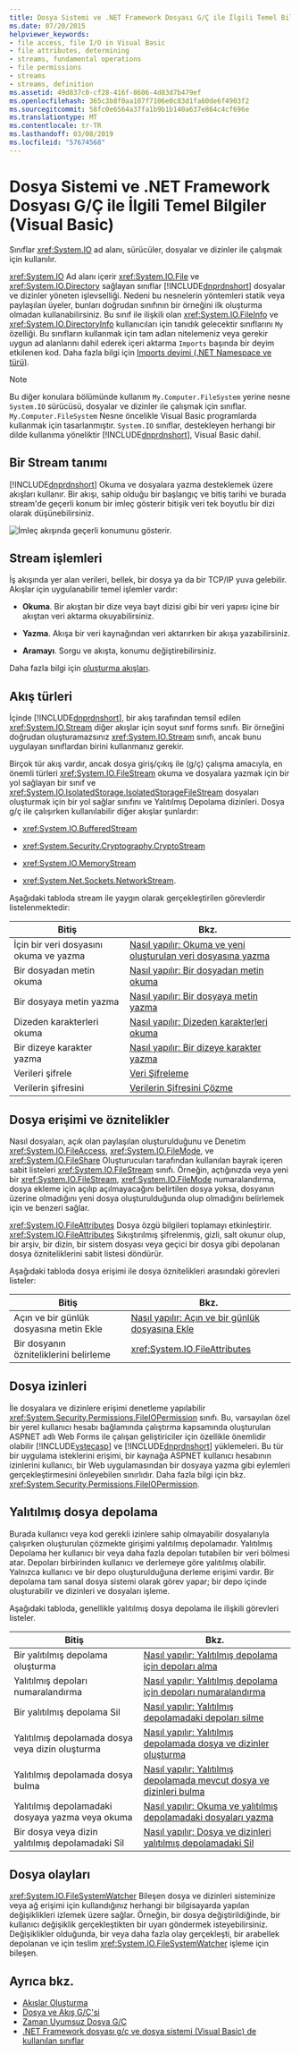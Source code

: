 ```yaml
---
title: Dosya Sistemi ve .NET Framework Dosyası G/Ç ile İlgili Temel Bilgiler (Visual Basic)
ms.date: 07/20/2015
helpviewer_keywords:
- file access, file I/O in Visual Basic
- file attributes, determining
- streams, fundamental operations
- file permissions
- streams
- streams, definition
ms.assetid: 49d837c0-cf28-416f-8606-4d83d7b479ef
ms.openlocfilehash: 365c3b8f0aa107f7106e0c83d1fa60de6f4903f2
ms.sourcegitcommit: 58fc0e6564a37fa1b9b1b140a637e864c4cf696e
ms.translationtype: MT
ms.contentlocale: tr-TR
ms.lasthandoff: 03/08/2019
ms.locfileid: "57674568"
---
```

# <a name="basics-of-net-framework-file-io-and-the-file-system-visual-basic"></a>Dosya Sistemi ve .NET Framework Dosyası G/Ç ile İlgili Temel Bilgiler (Visual Basic)

Sınıflar <xref:System.IO> ad alanı, sürücüler, dosyalar ve dizinler ile çalışmak için kullanılır.

<xref:System.IO> Ad alanı içerir <xref:System.IO.File> ve <xref:System.IO.Directory> sağlayan sınıflar [!INCLUDE[dnprdnshort](~/includes/dnprdnshort-md.md)] dosyalar ve dizinler yöneten işlevselliği. Nedeni bu nesnelerin yöntemleri statik veya paylaşılan üyeler, bunları doğrudan sınıfının bir örneğini ilk oluşturma olmadan kullanabilirsiniz. Bu sınıf ile ilişkili olan <xref:System.IO.FileInfo> ve <xref:System.IO.DirectoryInfo> kullanıcıları için tanıdık gelecektir sınıflarını `My` özelliği. Bu sınıfların kullanmak için tam adları nitelemeniz veya gerekir uygun ad alanlarını dahil ederek içeri aktarma `Imports` başında bir deyim etkilenen kod. Daha fazla bilgi için [Imports deyimi (.NET Namespace ve türü)](../../../../visual-basic/language-reference/statements/imports-statement-net-namespace-and-type.md).

> [!NOTE]
> Bu diğer konulara bölümünde kullanım `My.Computer.FileSystem` yerine nesne `System.IO` sürücüsü, dosyalar ve dizinler ile çalışmak için sınıflar. `My.Computer.FileSystem` Nesne öncelikle Visual Basic programlarda kullanmak için tasarlanmıştır. `System.IO` sınıflar, destekleyen herhangi bir dilde kullanıma yöneliktir [!INCLUDE[dnprdnshort](~/includes/dnprdnshort-md.md)], Visual Basic dahil.

## <a name="definition-of-a-stream"></a>Bir Stream tanımı

[!INCLUDE[dnprdnshort](~/includes/dnprdnshort-md.md)] Okuma ve dosyalara yazma desteklemek üzere akışları kullanır. Bir akışı, sahip olduğu bir başlangıç ve bitiş tarihi ve burada stream'de geçerli konum bir imleç gösterir bitişik veri tek boyutlu bir dizi olarak düşünebilirsiniz.

![İmleç akışında geçerli konumunu gösterir. ](../../../../visual-basic/developing-apps/programming/drives-directories-files/media/filestream.gif "FILESTREAM")

## <a name="stream-operations"></a>Stream işlemleri

İş akışında yer alan verileri, bellek, bir dosya ya da bir TCP/IP yuva gelebilir. Akışlar için uygulanabilir temel işlemler vardır:

- **Okuma**. Bir akıştan bir dize veya bayt dizisi gibi bir veri yapısı içine bir akıştan veri aktarma okuyabilirsiniz.

- **Yazma**. Akışa bir veri kaynağından veri aktarırken bir akışa yazabilirsiniz.

- **Aramayı**. Sorgu ve akışta, konumu değiştirebilirsiniz.

Daha fazla bilgi için [oluşturma akışları](../../../../standard/io/composing-streams.md).

## <a name="types-of-streams"></a>Akış türleri

İçinde [!INCLUDE[dnprdnshort](~/includes/dnprdnshort-md.md)], bir akış tarafından temsil edilen <xref:System.IO.Stream> diğer akışlar için soyut sınıf forms sınıfı. Bir örneğini doğrudan oluşturamazsınız <xref:System.IO.Stream> sınıfı, ancak bunu uygulayan sınıflardan birini kullanmanız gerekir.

Birçok tür akış vardır, ancak dosya giriş/çıkış ile (g/ç) çalışma amacıyla, en önemli türleri <xref:System.IO.FileStream> okuma ve dosyalara yazmak için bir yol sağlayan bir sınıf ve <xref:System.IO.IsolatedStorage.IsolatedStorageFileStream> dosyaları oluşturmak için bir yol sağlar sınıfını ve Yalıtılmış Depolama dizinleri. Dosya g/ç ile çalışırken kullanılabilir diğer akışlar şunlardır:

- <xref:System.IO.BufferedStream>

- <xref:System.Security.Cryptography.CryptoStream>

- <xref:System.IO.MemoryStream>

- <xref:System.Net.Sockets.NetworkStream>.

Aşağıdaki tabloda stream ile yaygın olarak gerçekleştirilen görevlerdir listelenmektedir:

|Bitiş|Bkz. |
|---|---|
|İçin bir veri dosyasını okuma ve yazma|[Nasıl yapılır: Okuma ve yeni oluşturulan veri dosyasına yazma](../../../../standard/io/how-to-read-and-write-to-a-newly-created-data-file.md)|
|Bir dosyadan metin okuma|[Nasıl yapılır: Bir dosyadan metin okuma](../../../../standard/io/how-to-read-text-from-a-file.md)|
|Bir dosyaya metin yazma|[Nasıl yapılır: Bir dosyaya metin yazma](../../../../standard/io/how-to-write-text-to-a-file.md)|
|Dizeden karakterleri okuma|[Nasıl yapılır: Dizeden karakterleri okuma](../../../../standard/io/how-to-read-characters-from-a-string.md)|
|Bir dizeye karakter yazma|[Nasıl yapılır: Bir dizeye karakter yazma](../../../../standard/io/how-to-write-characters-to-a-string.md)|
|Verileri şifrele|[Veri Şifreleme](../../../../standard/security/encrypting-data.md)|
|Verilerin şifresini|[Verilerin Şifresini Çözme](../../../../standard/security/decrypting-data.md)|

## <a name="file-access-and-attributes"></a>Dosya erişimi ve öznitelikler

Nasıl dosyaları, açık olan paylaşılan oluşturulduğunu ve Denetim <xref:System.IO.FileAccess>, <xref:System.IO.FileMode>, ve <xref:System.IO.FileShare> Oluşturucuları tarafından kullanılan bayrak içeren sabit listeleri <xref:System.IO.FileStream> sınıfı. Örneğin, açtığınızda veya yeni bir <xref:System.IO.FileStream>, <xref:System.IO.FileMode> numaralandırma, dosya ekleme için açılıp açılmayacağını belirtilen dosya yoksa, dosyanın üzerine olmadığını yeni dosya oluşturulduğunda olup olmadığını belirlemek için ve benzeri sağlar.

<xref:System.IO.FileAttributes> Dosya özgü bilgileri toplamayı etkinleştirir. <xref:System.IO.FileAttributes> Sıkıştırılmış şifrelenmiş, gizli, salt okunur olup, bir arşiv, bir dizin, bir sistem dosyası veya geçici bir dosya gibi depolanan dosya özniteliklerini sabit listesi döndürür.

Aşağıdaki tabloda dosya erişimi ile dosya öznitelikleri arasındaki görevleri listeler:

|Bitiş|Bkz. |
|---|---|
|Açın ve bir günlük dosyasına metin Ekle|[Nasıl yapılır: Açın ve bir günlük dosyasına Ekle](../../../../standard/io/how-to-open-and-append-to-a-log-file.md)|
|Bir dosyanın özniteliklerini belirleme|<xref:System.IO.FileAttributes>|

## <a name="file-permissions"></a>Dosya izinleri

İle dosyalara ve dizinlere erişimi denetleme yapılabilir <xref:System.Security.Permissions.FileIOPermission> sınıfı. Bu, varsayılan özel bir yerel kullanıcı hesabı bağlamında çalıştırma kapsamında oluşturulan ASPNET adlı Web Forms ile çalışan geliştiriciler için özellikle önemlidir olabilir [!INCLUDE[vstecasp](~/includes/vstecasp-md.md)] ve [!INCLUDE[dnprdnshort](~/includes/dnprdnshort-md.md)] yüklemeleri. Bu tür bir uygulama isteklerini erişimi, bir kaynağa ASPNET kullanıcı hesabının izinlerini kullanıcı, bir Web uygulamasından bir dosyaya yazma gibi eylemleri gerçekleştirmesini önleyebilen sınırlıdır. Daha fazla bilgi için bkz. <xref:System.Security.Permissions.FileIOPermission>.

## <a name="isolated-file-storage"></a>Yalıtılmış dosya depolama

Burada kullanıcı veya kod gerekli izinlere sahip olmayabilir dosyalarıyla çalışırken oluşturulan çözmekte girişimi yalıtılmış depolamadır. Yalıtılmış Depolama her kullanıcı bir veya daha fazla depoları tutabilen bir veri bölmesi atar. Depoları birbirinden kullanıcı ve derlemeye göre yalıtılmış olabilir. Yalnızca kullanıcı ve bir depo oluşturulduğuna derleme erişimi vardır. Bir depolama tam sanal dosya sistemi olarak görev yapar; bir depo içinde oluşturabilir ve dizinleri ve dosyaları işleme.

Aşağıdaki tabloda, genellikle yalıtılmış dosya depolama ile ilişkili görevleri listeler.

|Bitiş|Bkz. |
|---|---|
|Bir yalıtılmış depolama oluşturma|[Nasıl yapılır: Yalıtılmış depolama için depoları alma](../../../../standard/io/how-to-obtain-stores-for-isolated-storage.md)|
|Yalıtılmış depoları numaralandırma|[Nasıl yapılır: Yalıtılmış depolama için depoları numaralandırma](../../../../standard/io/how-to-enumerate-stores-for-isolated-storage.md)|
|Bir yalıtılmış depolama Sil|[Nasıl yapılır: Yalıtılmış depolamadaki depoları silme](../../../../standard/io/how-to-delete-stores-in-isolated-storage.md)|
|Yalıtılmış depolamada dosya veya dizin oluşturma|[Nasıl yapılır: Yalıtılmış depolamada dosya ve dizinler oluşturma](../../../../standard/io/how-to-create-files-and-directories-in-isolated-storage.md)|
|Yalıtılmış depolamada dosya bulma|[Nasıl yapılır: Yalıtılmış depolamada mevcut dosya ve dizinleri bulma](../../../../standard/io/how-to-find-existing-files-and-directories-in-isolated-storage.md)|
|Yalıtılmış depolamadaki dosyaya yazma veya okuma|[Nasıl yapılır: Okuma ve yalıtılmış depolamadaki dosyaları yazma](../../../../standard/io/how-to-read-and-write-to-files-in-isolated-storage.md)|
|Bir dosya veya dizin yalıtılmış depolamadaki Sil|[Nasıl yapılır: Dosya ve dizinleri yalıtılmış depolamadaki Sil](../../../../standard/io/how-to-delete-files-and-directories-in-isolated-storage.md)|

## <a name="file-events"></a>Dosya olayları

<xref:System.IO.FileSystemWatcher> Bileşen dosya ve dizinleri sisteminize veya ağ erişimi için kullandığınız herhangi bir bilgisayarda yapılan değişiklikleri izlemek üzere sağlar. Örneğin, bir dosya değiştirildiğinde, bir kullanıcı değişiklik gerçekleştikten bir uyarı göndermek isteyebilirsiniz. Değişiklikler olduğunda, bir veya daha fazla olay gerçekleşti, bir arabellek depolanan ve için teslim <xref:System.IO.FileSystemWatcher> işleme için bileşen.

## <a name="see-also"></a>Ayrıca bkz.

- [Akışlar Oluşturma](../../../../standard/io/composing-streams.md)
- [Dosya ve Akış G/Ç'si](../../../../standard/io/index.md)
- [Zaman Uyumsuz Dosya G/Ç](../../../../standard/io/asynchronous-file-i-o.md)
- [.NET Framework dosyası g/ç ve dosya sistemi (Visual Basic) de kullanılan sınıflar](../../../../visual-basic/developing-apps/programming/drives-directories-files/classes-used-in-net-framework-file-io-and-the-file-system.md)
